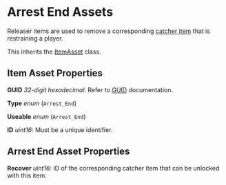 Arrest End Assets
=================

Releaser items are used to remove a corresponding [catcher item](/ItemAsset/ArrestStartAsset.md) that is restraining a player.

This inherits the [ItemAsset](/ItemAsset/README.md) class.

Item Asset Properties
---------------------

**GUID** *32-digit hexadecimal*: Refer to [GUID](/GUID.md) documentation.

**Type** *enum* (`Arrest_End`)

**Useable** *enum* (`Arrest_End`)

**ID** *uint16*: Must be a unique identifier.

Arrest End Asset Properties
---------------------------

**Recover** *uint16*: ID of the corresponding catcher item that can be unlocked with this item.

